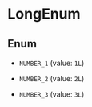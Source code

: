 
# LongEnum

## Enum


* `NUMBER_1` (value: `1L`)

* `NUMBER_2` (value: `2L`)

* `NUMBER_3` (value: `3L`)



